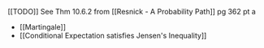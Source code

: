 [[TODO]] See Thm 10.6.2 from [[Resnick - A Probability Path]] pg 362 pt a
- [[Martingale]]
- [[Conditional Expectation satisfies Jensen's Inequality]]